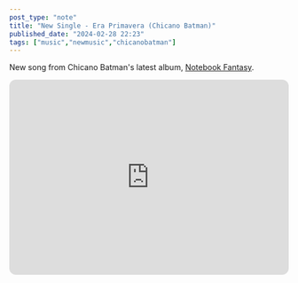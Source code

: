 ```yaml
---
post_type: "note" 
title: "New Single - Era Primavera (Chicano Batman)"
published_date: "2024-02-28 22:23"
tags: ["music","newmusic","chicanobatman"]
---
```


New song from Chicano Batman's latest album, [Notebook Fantasy](https://chicanobatman.bandcamp.com/album/notebook-fantasy).

<iframe style="border-radius:12px" src="https://open.spotify.com/embed/track/78uQdQG1eaqC78z8g5Lecj" width="100%" height="352" frameBorder="0" allowfullscreen="" allow="autoplay; clipboard-write; encrypted-media; fullscreen; picture-in-picture" loading="lazy"></iframe>